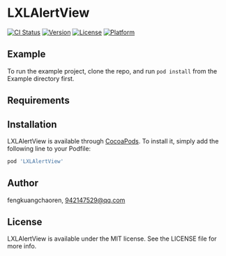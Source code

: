 # LXLAlertView

[![CI Status](https://img.shields.io/travis/fengkuangchaoren/LXLAlertView.svg?style=flat)](https://travis-ci.org/fengkuangchaoren/LXLAlertView)
[![Version](https://img.shields.io/cocoapods/v/LXLAlertView.svg?style=flat)](https://cocoapods.org/pods/LXLAlertView)
[![License](https://img.shields.io/cocoapods/l/LXLAlertView.svg?style=flat)](https://cocoapods.org/pods/LXLAlertView)
[![Platform](https://img.shields.io/cocoapods/p/LXLAlertView.svg?style=flat)](https://cocoapods.org/pods/LXLAlertView)

## Example

To run the example project, clone the repo, and run `pod install` from the Example directory first.

## Requirements

## Installation

LXLAlertView is available through [CocoaPods](https://cocoapods.org). To install
it, simply add the following line to your Podfile:

```ruby
pod 'LXLAlertView'
```

## Author

fengkuangchaoren, 942147529@qq.com

## License

LXLAlertView is available under the MIT license. See the LICENSE file for more info.

